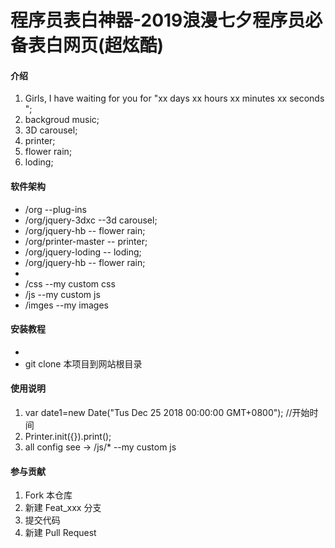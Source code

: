 # 程序员表白神器-2019浪漫七夕程序员必备表白网页(超炫酷)

#### 介绍


1. Girls, I have waiting for you for "xx days xx hours xx minutes xx seconds ";
1. backgroud music;
1. 3D carousel;
1. printer;
1. flower rain;
1. loding;


#### 软件架构


- /org --plug-ins
- /org/jquery-3dxc --3d carousel;
- /org/jquery-hb -- flower rain;
- /org/printer-master -- printer;
- /org/jquery-loding -- loding;
- /org/jquery-hb -- flower rain;
- 
- /css --my custom css
- /js --my custom js
- /imges --my images



#### 安装教程

- 
- git clone 本项目到网站根目录


#### 使用说明

1. var date1=new Date("Tus Dec 25 2018 00:00:00 GMT+0800"); //开始时间
2. Printer.init({}).print();
3. all config see -> /js/* --my custom js

#### 参与贡献

1. Fork 本仓库
2. 新建 Feat_xxx 分支
3. 提交代码
4. 新建 Pull Request

